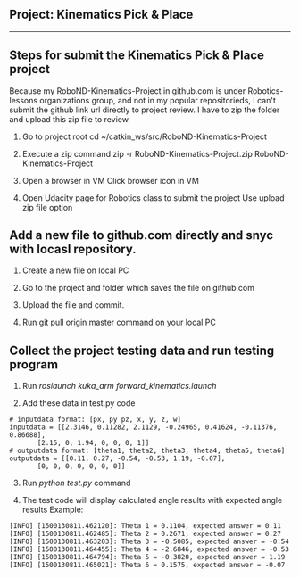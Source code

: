 ## Project: Kinematics Pick & Place

---

## Steps for submit the Kinematics Pick & Place project 

  Because my RoboND-Kinematics-Project in github.com is under Robotics-lessons organizations group,
and not in my popular repositorieds, I can't submit the github link url directly to project review.
I have to zip the folder and upload this zip file to review.

 1. Go to project root
   cd  ~/catkin_ws/src/RoboND-Kinematics-Project

 2. Execute a zip command
   zip -r RoboND-Kinematics-Project.zip RoboND-Kinematics-Project

 3. Open a browser in VM
   Click browser icon in VM

 4. Open Udacity page for Robotics class to submit the project
   Use upload zip file option 

## Add a new file to github.com directly and snyc with locasl repository.
 1. Create a new file on local PC

 2. Go to the project and folder which saves the file on github.com

 3. Upload the file and commit.

 4. Run git pull origin master command on your local PC
 


## Collect the project testing data and run testing program

 1. Run _roslaunch kuka_arm forward_kinematics.launch_

 2. Add these data in test.py code
 ```
 # inputdata format: [px, py pz, x, y, z, w]
 inputdata = [[2.3146, 0.11282, 2.1129, -0.24965, 0.41624, -0.11376, 0.86688],
        [2.15, 0, 1.94, 0, 0, 0, 1]]
 # outputdata format: [theta1, theta2, theta3, theta4, theta5, theta6]
 outputdata = [[0.11, 0.27, -0.54, -0.53, 1.19, -0.07],
        [0, 0, 0, 0, 0, 0, 0]]

 ```
 3. Run _python test.py_ command

 4. The test code will display calculated angle results with expected angle results
 Example:
```
[INFO] [1500130811.462120]: Theta 1 = 0.1104, expected answer = 0.11
[INFO] [1500130811.462485]: Theta 2 = 0.2671, expected answer = 0.27
[INFO] [1500130811.463203]: Theta 3 = -0.5085, expected answer = -0.54
[INFO] [1500130811.464455]: Theta 4 = -2.6846, expected answer = -0.53
[INFO] [1500130811.464794]: Theta 5 = -0.3820, expected answer = 1.19
[INFO] [1500130811.465021]: Theta 6 = 0.1575, expected answer = -0.07
```



